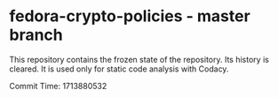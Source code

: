 # fedora-crypto-policies - master branch

This repository contains the frozen state of the repository.
Its history is cleared. It is used only for static code
analysis with Codacy.

Commit Time: 1713880532